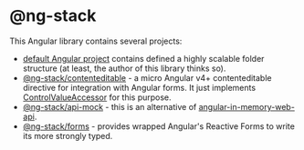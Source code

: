 # @ng-stack

This Angular library contains several projects:
- [default Angular project](./src) contains defined a highly scalable folder structure (at least, the author of this library thinks so).
- [@ng-stack/contenteditable](./projects/contenteditable) - a micro Angular v4+ contenteditable directive for integration with Angular forms. It just implements [ControlValueAccessor](https://angular.io/api/forms/ControlValueAccessor) for this purpose.
- [@ng-stack/api-mock](./projects/api-mock) - this is an alternative of [angular-in-memory-web-api](https://github.com/angular/in-memory-web-api).
- [@ng-stack/forms](./projects/forms) - provides wrapped Angular's Reactive Forms to write its more strongly typed.
